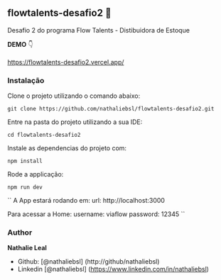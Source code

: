 ## flowtalents-desafio2 :pushpin:

Desafio 2 do programa Flow Talents - Distibuidora de Estoque 


**DEMO** :point_down: <br></br>
https://flowtalents-desafio2.vercel.app/

### Instalação
Clone o projeto utilizando o comando abaixo:

```
git clone https://github.com/nathaliebsl/flowtalents-desafio2.git
```

Entre na pasta do projeto utilizando a sua IDE:
```
cd flowtalents-desafio2
```

Instale as dependencias do projeto com:
```
npm install
```

Rode a applicação:
```
npm run dev
```
``
A App estará rodando em:
url: http://localhost:3000

Para acessar a Home:
username: viaflow 
password: 12345
``

### Author
**Nathalie Leal**
* Github: [@nathaliebsl] (http://github/nathaliebsl)
* Linkedin [@nathaliebsl] (https://www.linkedin.com/in/nathaliebsl)
